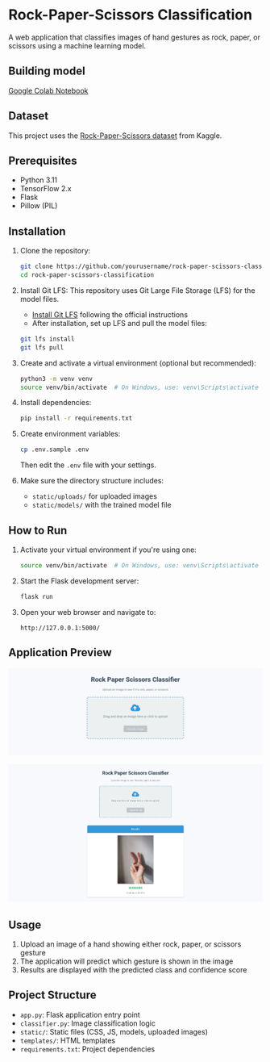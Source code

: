 # Rock-Paper-Scissors Classification

A web application that classifies images of hand gestures as rock, paper, or scissors using a machine learning model.

## Building model

[Google Colab Notebook](https://colab.research.google.com/drive/1RAiDqzZs6nr5sd3RExpS3EUqhDu8H58H?usp=sharing)

## Dataset

This project uses the [Rock-Paper-Scissors dataset](https://www.kaggle.com/datasets/alexandredj/rock-paper-scissors-dataset) from Kaggle.

## Prerequisites

- Python 3.11
- TensorFlow 2.x
- Flask
- Pillow (PIL)

## Installation

1. Clone the repository:
   ```bash
   git clone https://github.com/yourusername/rock-paper-scissors-classification.git
   cd rock-paper-scissors-classification
   ```

2. Install Git LFS:
   This repository uses Git Large File Storage (LFS) for the model files.
   - [Install Git LFS](https://git-lfs.com) following the official instructions
   - After installation, set up LFS and pull the model files:
   ```bash
   git lfs install
   git lfs pull
   ```

3. Create and activate a virtual environment (optional but recommended):
   ```bash
   python3 -m venv venv
   source venv/bin/activate  # On Windows, use: venv\Scripts\activate
   ```

4. Install dependencies:
   ```bash
   pip install -r requirements.txt
   ```

5. Create environment variables:
   ```bash
   cp .env.sample .env
   ```
   Then edit the `.env` file with your settings.

6. Make sure the directory structure includes:
   - `static/uploads/` for uploaded images
   - `static/models/` with the trained model file

## How to Run

1. Activate your virtual environment if you're using one:
   ```bash
   source venv/bin/activate  # On Windows, use: venv\Scripts\activate
   ```

2. Start the Flask development server:
   ```bash
   flask run
   ```

3. Open your web browser and navigate to:
   ```
   http://127.0.0.1:5000/
   ```

## Application Preview

![Rock-Paper-Scissors Classifier](images/Rock-Paper-Scissors_Classifier01.png)

![Rock-Paper-Scissors Classifier](images/Rock-Paper-Scissors_Classifier02.png)

## Usage

1. Upload an image of a hand showing either rock, paper, or scissors gesture
2. The application will predict which gesture is shown in the image
3. Results are displayed with the predicted class and confidence score

## Project Structure

- `app.py`: Flask application entry point
- `classifier.py`: Image classification logic
- `static/`: Static files (CSS, JS, models, uploaded images)
- `templates/`: HTML templates
- `requirements.txt`: Project dependencies